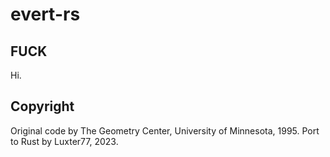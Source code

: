 # evert-rs

## FUCK

Hi.

## Copyright

Original code by The Geometry Center, University of Minnesota, 1995.
Port to Rust by Luxter77, 2023.

